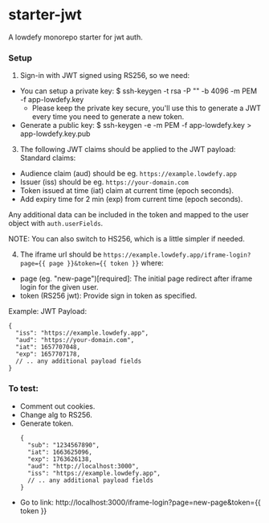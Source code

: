 # starter-jwt

A lowdefy monorepo starter for jwt auth.

### Setup

1. Sign-in with JWT signed using RS256, so we need:

- You can setup a private key: $ ssh-keygen -t rsa -P "" -b 4096 -m PEM -f app-lowdefy.key
  - Please keep the private key secure, you'll use this to generate a JWT every time you need to generate a new token.
- Generate a public key: $ ssh-keygen -e -m PEM -f app-lowdefy.key > app-lowdefy.key.pub

3. The following JWT claims should be applied to the JWT payload:
   Standard claims:

- Audience claim (aud) should be eg. `https://example.lowdefy.app`
- Issuer (iss) should be eg. `https://your-domain.com`
- Token issued at time (iat) claim at current time (epoch seconds).
- Add expiry time for 2 min (exp) from current time (epoch seconds).

Any additional data can be included in the token and mapped to the user object with `auth.userFields`.

NOTE: You can also switch to HS256, which is a little simpler if needed.

4. The iframe url should be `https://example.lowdefy.app/iframe-login?page={{ page }}&token={{ token }}` where:

- page (eg. "new-page")[required]: The initial page redirect after iframe login for the given user.
- token (RS256 jwt): Provide sign in token as specified.

Example:
JWT Payload:

```
{
  "iss": "https://example.lowdefy.app",
  "aud": "https://your-domain.com",
  "iat": 1657707048,
  "exp": 1657707178,
  // .. any additional payload fields
}
```

### To test:

- Comment out cookies.
- Change alg to RS256.
- Generate token.
  ```
  {
    "sub": "1234567890",
    "iat": 1663625096,
    "exp": 1763626138,
    "aud": "http://localhost:3000",
    "iss": "https://example.lowdefy.app",
    // .. any additional payload fields
  }
  ```
- Go to link: http://localhost:3000/iframe-login?page=new-page&token={{ token }}
